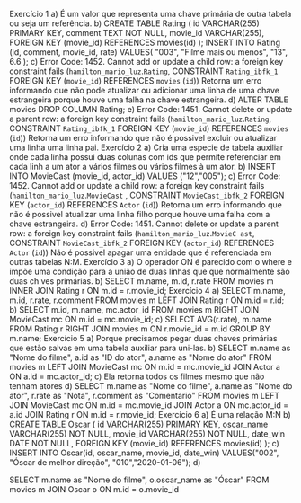 Exercício 1
a) É um valor que representa uma chave primária de outra tabela ou seja um referência.
b)
CREATE TABLE Rating (
	id VARCHAR(255) PRIMARY KEY,
    comment TEXT NOT NULL,
    movie_id VARCHAR(255),
    FOREIGN KEY (movie_id) REFERENCES movies(id)
);
INSERT INTO Rating (id, comment, movie_id, rate)
VALUES(
  "003", 
  "Filme mais ou menos",
  "13",
  6.6
);
c) Error Code: 1452. Cannot add or update a child row: a foreign key constraint fails (`hamilton_mario_luz`.`Rating`, CONSTRAINT `Rating_ibfk_1` FOREIGN KEY (`movie_id`) REFERENCES `movies` (`id`))
Retorna um erro informando que não pode atualizar ou adicionar uma linha de uma chave estrangeira porque houve uma falha na chave estrangeira.
d)
ALTER TABLE movies DROP COLUMN Rating;
e) Error Code: 1451. Cannot delete or update a parent row: a foreign key constraint fails (`hamilton_mario_luz`.`Rating`, CONSTRAINT `Rating_ibfk_1` FOREIGN KEY (`movie_id`) REFERENCES `movies` (`id`))
Retorna um erro informando que não é possivel excluir ou atualizar uma linha uma linha pai.
Exercício 2
a) Cria uma especie de tabela auxiliar onde cada linha possui duas colunas com ids que permite referenciar em cada linh a um ator a vários filmes ou vários filmes à um ator.
b)
INSERT INTO MovieCast (movie_id, actor_id) VALUES ("12","005");
c) Error Code: 1452. Cannot add or update a child row: a foreign key constraint fails (`hamilton_mario_luz`.`MovieCast` , CONSTRAINT `MovieCast_ibfk_2` FOREIGN KEY (`actor_id`) REFERENCES `Actor` (`id`))
Retorna um erro informando que não é possivel atualizar uma linha filho porque houve uma falha com a chave estrangeira.
d) Error Code: 1451. Cannot delete or update a parent row: a foreign key constraint fails (`hamilton_mario_luz`.`MovieC ast`, CONSTRAINT `MovieCast_ibfk_2` FOREIGN KEY (`actor_id`) REFERENCES `Actor` (`id`)) Não é possivel apagar uma entidade que é referenciada em outras tabelas N:M.
Exercício 3
a) O operador ON é parecido com o where e impõe uma condição para a união de duas linhas que que normalmente são duas ch ves primárias.
b)
SELECT m.name, m.id, r.rate FROM movies m 
INNER JOIN Rating r ON m.id = r.movie_id;
Exercício 4
a)
SELECT m.name, m.id, r.rate, r.comment FROM movies m LEFT JOIN Rating r ON m.id = r.id;
b)
SELECT m.id, m.name, mc.actor_id FROM movies  m RIGHT JOIN MovieCast mc ON m.id = mc.movie_id;
c)
SELECT AVG(r.rate), m.name FROM Rating r RIGHT JOIN  movies m ON r.movie_id = m.id GROUP BY m.name;
Exercício 5
a) Porque precisamos pegar duas chaves primárias que estão salvas em uma tabela auxiliar para uni-las.
b)
SELECT m.name as "Nome do filme", a.id as "ID do ator", a.name as "Nome do ator" FROM movies m
LEFT JOIN MovieCast mc ON m.id = mc.movie_id
JOIN Actor a ON a.id = mc.actor_id;
c) Ela retorna todos os filmes mesmo que não tenham atores
d)
SELECT m.name as "Nome do filme", a.name as "Nome do ator", r.rate as "Nota", r.comment as "Comentario"
FROM movies m
LEFT JOIN MovieCast mc ON m.id = mc.movie_id
JOIN Actor a ON mc.actor_id = a.id
JOIN Rating r ON m.id = r.movie_id;
Exercício 6
a) É uma relação M:N
b)
CREATE TABLE Oscar (
	id VARCHAR(255) PRIMARY KEY,
    oscar_name VARCHAR(255) NOT NULL,
    movie_id VARCHAR(255) NOT NULL,
    date_win DATE NOT NULL,
    FOREIGN KEY (movie_id) REFERENCES movies(id)
);
c)
INSERT INTO Oscar(id, oscar_name, movie_id, date_win) VALUES("002", "Óscar de melhor direção", "010","2020-01-06");
d)

SELECT m.name as "Nome do filme", o.oscar_name as "Óscar" FROM movies m JOIN Oscar o ON m.id = o.movie_id